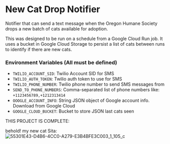 # New Cat Drop Notifier
Notifier that can send a text message when the Oregon Humane Society drops a new batch of cats available for adoption.

This was designed to be run on a schedule from a Google Cloud Run job. It uses a bucket in Google Cloud Storage to persist a list of cats between runs to identify if there are new cats.

### Environment Variables (All must be defined)

- ``TWILIO_ACCOUNT_SID``: Twilio Account SID for SMS
- ``TWILIO_AUTH_TOKEN``: Twilio auth token to use for SMS
- ``TWILIO_PHONE_NUMBER``: Twilio phone number to send SMS messages from
- ``SEND_TO_PHONE_NUMBERS``: Comma-separated list of phone numbers like: `+1123456789,+1212313414`
- ``OOOGLE_ACCOUNT_INFO``: String JSON object of Google account info. Download from Google Cloud
- ``GOOGLE_CLOUD_BUCKET``: Bucket to store JSON last cats seen

THIS PROJECT IS COMPLETE:

behold! my new cat Sita:
![55301E43-D4B6-4CC0-A279-E3B4BFE3C003_1_105_c](https://user-images.githubusercontent.com/56234568/210699195-28e77d53-8a14-40f6-9042-8d3bdde89ead.jpeg)
